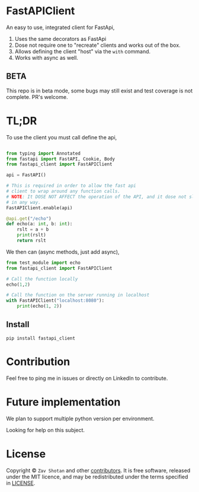 # FastAPIClient

An easy to use, integrated client for FastApi,

1. Uses the same decorators as FastApi
2. Dose not require one to "recreate" clients and works out of the box.
3. Allows defining the client "host" via the `with` command.
4. Works with async as well.

## BETA

This repo is in beta mode, some bugs may still exist and test coverage is not complete.
PR's welcome.

# TL;DR

To use the client you must call define the api,

```python

from typing import Annotated
from fastapi import FastAPI, Cookie, Body
from fastapi_client import FastAPIClient

api = FastAPI()

# This is required in order to allow the fast api
# client to wrap around any function calls.
# NOTE: It DOSE NOT AFFECT the operation of the API, and it dose not slow it down
# in any way.
FastAPIClient.enable(api)

@api.get("/echo")
def echo(a: int, b: int):
    rslt = a + b
    print(rslt)
    return rslt

```

We then can (async methods, just add async),

```python
from test_module import echo
from fastapi_client import FastAPIClient

# Call the function locally
echo(1,2)

# Call the function on the server running in localhost
with FastAPIClient("localhost:8080"):
    print(echo(1, 2))
```

## Install

```shell
pip install fastapi_client
```

# Contribution

Feel free to ping me in issues or directly on LinkedIn to contribute.

# Future implementation

We plan to support multiple python version per environment.

Looking for help on this subject.

# License

Copyright ©
`Zav Shotan` and other [contributors](graphs/contributors).
It is free software, released under the MIT licence, and may be redistributed under the terms specified in [LICENSE](LICENSE).
